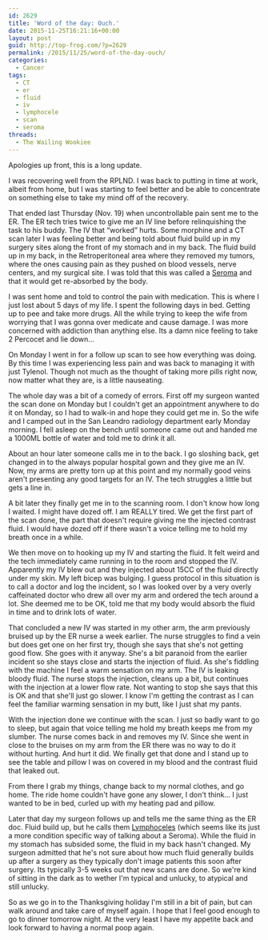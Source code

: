 ```yaml
---
id: 2629
title: 'Word of the day: Ouch.'
date: 2015-11-25T16:21:16+00:00
layout: post
guid: http://top-frog.com/?p=2629
permalink: /2015/11/25/word-of-the-day-ouch/
categories:
  - Cancer
tags:
  - CT
  - er
  - fluid
  - iv
  - lymphocele
  - scan
  - seroma
threads:
  - The Wailing Wookiee
---
```

Apologies up front, this is a long update.

I was recovering well from the RPLND. I was back to putting in time at work, albeit from home, but I was starting to feel better and be able to concentrate on something else to take my mind off of the recovery.

That ended last Thursday (Nov. 19) when uncontrollable pain sent me to the ER. The ER tech tries twice to give me an IV line before relinquishing the task to his buddy. The IV that &#8220;worked&#8221; hurts. Some morphine and a CT scan later I was feeling better and being told about fluid build up in my surgery sites along the front of my stomach and in my back. The fluid build up in my back, in the Retroperitoneal area where they removed my tumors, where the ones causing pain as they pushed on blood vessels, nerve centers, and my surgical site. I was told that this was called a [Seroma](https://en.wikipedia.org/wiki/Seroma) and that it would get re-absorbed by the body.

I was sent home and told to control the pain with medication. This is where I just lost about 5 days of my life. I spent the following days in bed. Getting up to pee and take more drugs. All the while trying to keep the wife from worrying that I was gonna over medicate and cause damage. I was more concerned with addiction than anything else. Its a damn nice feeling to take 2 Percocet and lie down…

On Monday I went in for a follow up scan to see how everything was doing. By this time I was experiencing less pain and was back to managing it with just Tylenol. Though not much as the thought of taking more pills right now, now matter what they are, is a little nauseating. 

The whole day was a bit of a comedy of errors. First off my surgeon wanted the scan done on Monday but I couldn't get an appointment anywhere to do it on Monday, so I had to walk-in and hope they could get me in. So the wife and I camped out in the San Leandro radiology department early Monday morning. I fell asleep on the bench until someone came out and handed me a 1000ML bottle of water and told me to drink it all. 

About an hour later someone calls me in to the back. I go sloshing back, get changed in to the always popular hospital gown and they give me an IV. Now, my arms are pretty torn up at this point and my normally good veins aren't presenting any good targets for an IV. The tech struggles a little but gets a line in. 

A bit later they finally get me in to the scanning room. I don't know how long I waited. I might have dozed off. I am REALLY tired. We get the first part of the scan done, the part that doesn't require giving me the injected contrast fluid. I would have dozed off if there wasn't a voice telling me to hold my breath once in a while. 

We then move on to hooking up my IV and starting the fluid. It felt weird and the tech immediately came running in to the room and stopped the IV. Apparently my IV blew out and they injected about 15CC of the fluid directly under my skin. My left bicep was bulging. I guess protocol in this situation is to call a doctor and log the incident, so I was looked over by a very overly caffeinated doctor who drew all over my arm and ordered the tech around a lot. She deemed me to be OK, told me that my body would absorb the fluid in time and to drink lots of water.

That concluded a new IV was started in my other arm, the arm previously bruised up by the ER nurse a week earlier. The nurse struggles to find a vein but does get one on her first try, though she says that she's not getting good flow. She goes with it anyway. She's a bit paranoid from the earlier incident so she stays close and starts the injection of fluid. As she's fiddling with the machine I feel a warm sensation on my arm. The IV is leaking bloody fluid. The nurse stops the injection, cleans up a bit, but continues with the injection at a lower flow rate. Not wanting to stop she says that this is OK and that she'll just go slower. I know I'm getting the contrast as I can feel the familiar warming sensation in my butt, like I just shat my pants.

With the injection done we continue with the scan. I just so badly want to go to sleep, but again that voice telling me hold my breath keeps me from my slumber. The nurse comes back in and removes my IV. Since she went in close to the bruises on my arm from the ER there was no way to do it without hurting. And hurt it did. We finally get that done and I stand up to see the table and pillow I was on covered in my blood and the contrast fluid that leaked out. 

From there I grab my things, change back to my normal clothes, and go home. The ride home couldn't have gone any slower, I don't think… I just wanted to be in bed, curled up with my heating pad and pillow.

Later that day my surgeon follows up and tells me the same thing as the ER doc. Fluid build up, but he calls them [Lymphoceles](https://en.wikipedia.org/wiki/Lymphocele) (which seems like its just a more condition specific way of talking about a Seroma). While the fluid in my stomach has subsided some, the fluid in my back hasn't changed. My surgeon admitted that he's not sure about how much fluid generally builds up after a surgery as they typically don't image patients this soon after surgery. Its typically 3-5 weeks out that new scans are done. So we're kind of sitting in the dark as to wether I'm typical and unlucky, to atypical and still unlucky. 

So as we go in to the Thanksgiving holiday I'm still in a bit of pain, but can walk around and take care of myself again. I hope that I feel good enough to go to dinner tomorrow night. At the very least I have my appetite back and look forward to having a normal poop again.